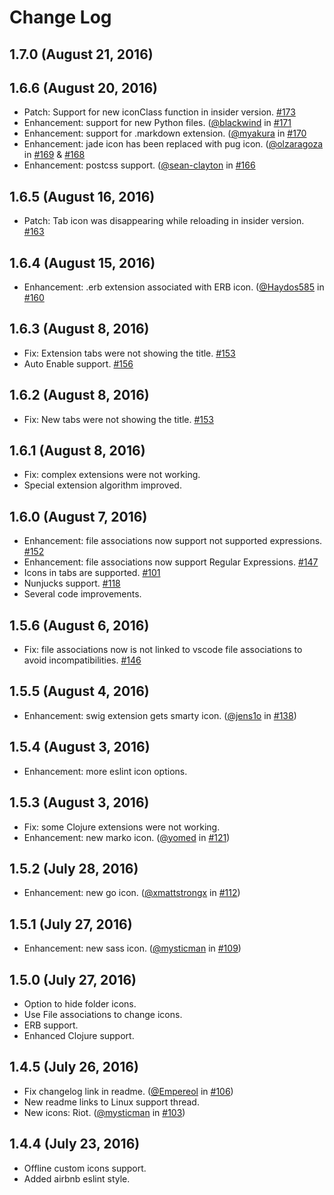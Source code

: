 # Change Log

## 1.7.0 (August 21, 2016) 

## 1.6.6 (August 20, 2016) 
 - Patch: Support for new iconClass function in insider version. [#173](https://github.com/robertohuertasm/vscode-icons/issues/173)
 - Enhancement: support for new Python files. ([@blackwind](https://github.com/blackwind) in [#171](https://github.com/robertohuertasm/vscode-icons/pull/171)
 - Enhancement: support for .markdown extension. ([@myakura](https://github.com/myakura) in [#170](https://github.com/robertohuertasm/vscode-icons/pull/170)
 - Enhancement: jade icon has been replaced with pug icon. ([@olzaragoza](https://github.com/olzaragoza) in [#169](https://github.com/robertohuertasm/vscode-icons/pull/169) & [#168](https://github.com/robertohuertasm/vscode-icons/issues/168)
 - Enhancement: postcss support. ([@sean-clayton](https://github.com/sean-clayton) in [#166](https://github.com/robertohuertasm/vscode-icons/pull/166)

## 1.6.5 (August 16, 2016) 
 - Patch: Tab icon was disappearing while reloading in insider version. [#163](https://github.com/robertohuertasm/vscode-icons/issues/163)

## 1.6.4 (August 15, 2016) 
 - Enhancement: .erb extension associated with ERB icon. ([@Haydos585](https://github.com/Haydos585) in [#160](https://github.com/robertohuertasm/vscode-icons/pull/160)

## 1.6.3 (August 8, 2016) 
 - Fix: Extension tabs were not showing the title. [#153](https://github.com/robertohuertasm/vscode-icons/issues/153)
 - Auto Enable support. [#156](https://github.com/robertohuertasm/vscode-icons/issues/156)

## 1.6.2 (August 8, 2016) 
 - Fix: New tabs were not showing the title. [#153](https://github.com/robertohuertasm/vscode-icons/issues/153)

## 1.6.1 (August 8, 2016) 
 - Fix: complex extensions were not working.
 - Special extension algorithm improved.

## 1.6.0 (August 7, 2016) 
 - Enhancement: file associations now support not supported expressions. [#152](https://github.com/robertohuertasm/vscode-icons/issues/152)
 - Enhancement: file associations now support Regular Expressions. [#147](https://github.com/robertohuertasm/vscode-icons/issues/147)
 - Icons in tabs are supported. [#101](https://github.com/robertohuertasm/vscode-icons/issues/101)
 - Nunjucks support. [#118](https://github.com/robertohuertasm/vscode-icons/issues/118)
 - Several code improvements.

## 1.5.6 (August 6, 2016) 
 - Fix: file associations now is not linked to vscode file associations to avoid incompatibilities. [#146](https://github.com/robertohuertasm/vscode-icons/issues/146)

## 1.5.5 (August 4, 2016) 
 - Enhancement: swig extension gets smarty icon. ([@jens1o](https://github.com/jens1o) in [#138](https://github.com/robertohuertasm/vscode-icons/pull/138))

## 1.5.4 (August 3, 2016)
  - Enhancement: more eslint icon options.

## 1.5.3 (August 3, 2016) 
 - Fix: some Clojure extensions were not working.
 - Enhancement: new marko icon. ([@yomed](https://github.com/yomed) in [#121](https://github.com/robertohuertasm/vscode-icons/pull/121))

## 1.5.2 (July 28, 2016)
- Enhancement: new go icon. ([@xmattstrongx](https://github.com/xmattstrongx) in [#112](https://github.com/robertohuertasm/vscode-icons/pull/112))

## 1.5.1 (July 27, 2016)
- Enhancement: new sass icon. ([@mysticman](https://github.com/mysticman) in [#109](https://github.com/robertohuertasm/vscode-icons/pull/109))

## 1.5.0 (July 27, 2016)
- Option to hide folder icons.
- Use File associations to change icons.
- ERB support.
- Enhanced Clojure support.

## 1.4.5 (July 26, 2016)
- Fix changelog link in readme. ([@Empereol](https://github.com/Empereol) in [#106](https://github.com/robertohuertasm/vscode-icons/pull/106))
- New readme links to Linux support thread.
- New icons: Riot. ([@mysticman](https://github.com/mysticman) in [#103](https://github.com/robertohuertasm/vscode-icons/pull/103))

## 1.4.4 (July 23, 2016)
- Offline custom icons support.
- Added airbnb eslint style.
